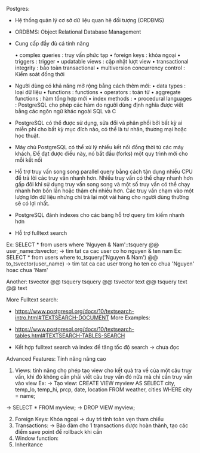 Postgres: 

- Hệ thống quản lý cơ sở dữ liệu quan hệ đối tượng (ORDBMS)

- ORDBMS: Object Relational Database Management

- Cung cấp đầy đủ cá tính năng

    • complex queries  				    : truy vấn phức tạp 
    • foreign keys					    : khóa ngoại 
    • triggers						    : trigger
    • updatable views				    : cập nhật lượt view
    • transactional integrity			: bảo toàn transactional 
    • multiversion concurrency control	: Kiểm soát đồng thời 
      
- Người dùng có khả năng mở rộng bằng cách thêm mới:
    • data types					: loại dữ liệu 
    • functions						: functions
    • operators						: toán tử 
    • aggregate functions			: hàm tổng hợp mới 
    • index methods					: 
    • procedural languages			: PostgreSQL cho phép các hàm do người dùng định nghĩa được viết bằng các ngôn ngữ khác ngoài SQL và C
      
- PostgreSQL có thể được sử dụng, sửa đổi và phân phối bởi bất kỳ ai miễn phí cho bất kỳ mục đích nào, có thể là tư nhân, thương mại hoặc học thuật.
- Máy chủ PostgreSQL có thể xử lý nhiều kết nối đồng thời từ các máy khách. Để đạt được điều này, nó bắt đầu (forks) một quy trình mới cho mỗi kết nối
- Hỗ trợ truy vấn song song parallel query bằng cách tận dụng nhiều CPU để trả lời các truy vấn nhanh hơn. Nhiều truy vấn có thể chạy nhanh hơn gấp đôi khi sử dụng truy vấn song song và một số truy vấn có thể chạy nhanh hơn bốn lần hoặc thậm chí nhiều hơn. Các truy vấn chạm vào một lượng lớn dữ liệu nhưng chỉ trả lại một vài hàng cho người dùng thường sẽ có lợi nhất.
- PostgreSQL đánh indexes cho các bảng  hỗ trợ query tìm kiếm nhanh hơn 

- Hỗ trợ fulltext search 

Ex: SELECT * from users where 'Nguyen & Nam'::tsquery @@ user_name::tsvector;
-> tim tat ca cac user co ho nguyen & ten nam 
Ex: SELECT * from users where to_tsquery('Nguyen & Nam') @@ to_tsvector(user_name)
-> tim tat ca cac user trong ho ten co chua 'Nguyen' hoac chua 'Nam'

Another:
tsvector @@ tsquery
tsquery  @@ tsvector
text @@ tsquery
text @@ text

More Fulltext search: 
- https://www.postgresql.org/docs/10/textsearch-intro.html#TEXTSEARCH-DOCUMENT
More Examples: 
- https://www.postgresql.org/docs/10/textsearch-tables.html#TEXTSEARCH-TABLES-SEARCH


- Kết hợp fulltext search và index để tăng tốc độ search -> chưa đọc 

Advanced Features: Tính năng nâng cao

1. Views: tính năng cho phép tạo view cho kết quả tra về của một câu truy vấn, khi đó không cần phải viết câu truy vấn đó nữa mà chỉ cần truy vấn vào view 
Ex:
-> Tạo view: CREATE VIEW myview AS
                SELECT city, temp_lo, temp_hi, prcp, date, location
                    FROM weather, cities
                    WHERE city = name;

-> SELECT * FROM myview;
-> DROP VIEW myview;

2. Foreign Keys: Khóa ngoại
-> duy trì tính toàn vẹn tham chiếu 
3. Transactions: 
-> Bảo đảm cho 1 transactions được hoàn thành, tạo các điểm save point để rollback khi cần 
4. Window function: 
5. Inheritance

